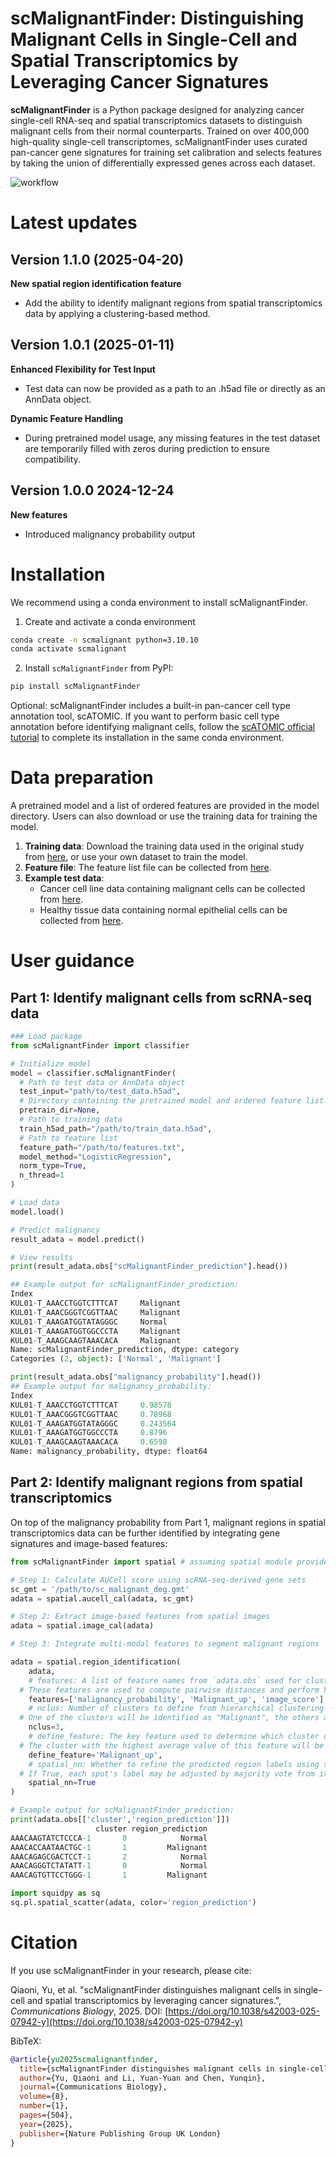 # scMalignantFinder: Distinguishing Malignant Cells in Single-Cell and Spatial Transcriptomics by Leveraging Cancer Signatures

**scMalignantFinder** is a Python package designed for analyzing cancer single-cell RNA-seq and spatial transcriptomics datasets to distinguish malignant cells from their normal counterparts. Trained on over 400,000 high-quality single-cell transcriptomes, scMalignantFinder uses curated pan-cancer gene signatures for training set calibration and selects features by taking the union of differentially expressed genes across each dataset.

![workflow](docs/workflow.png)

# Latest updates

## **Version 1.1.0 (2025-04-20)**

**New spatial region identification feature**

- Add the ability to identify malignant regions from spatial transcriptomics data by applying a clustering-based method.

## **Version 1.0.1 (2025-01-11)**

**Enhanced Flexibility for Test Input**

- Test data can now be provided as a path to an .h5ad file or directly as an AnnData object.

**Dynamic Feature Handling**

- During pretrained model usage, any missing features in the test dataset are temporarily filled with zeros during prediction to ensure compatibility.


## Version 1.0.0 2024-12-24

**New features**

- Introduced malignancy probability output

# Installation

We recommend using a conda environment to install scMalignantFinder.

1. Create and activate a conda environment

```bash
conda create -n scmalignant python=3.10.10
conda activate scmalignant
```

2. Install `scMalignantFinder` from PyPI:

```bash
pip install scMalignantFinder
```

Optional: scMalignantFinder includes a built-in pan-cancer cell type annotation tool, scATOMIC. If you want to perform basic cell type annotation before identifying malignant cells, follow the [scATOMIC official tutorial](https://github.com/abelson-lab/scATOMIC) to complete its installation in the same conda environment.

# Data preparation

A pretrained model and a list of ordered features are provided in the model directory. Users can also download or use the training data for training the model. 

1. **Training data**: Download the training data used in the original study from [here](http://home.ustc.edu.cn/~jonyyqn/scMalignantFinder_data/combine_training.h5ad), or use your own dataset to train the model.
2. **Feature file**: The feature list file can be collected from [here](http://home.ustc.edu.cn/~jonyyqn/scMalignantFinder_data/combined_tumor_up_down_degs.txt).
3. **Example test data**: 
   - Cancer cell line data containing malignant cells can be collected from [here](http://home.ustc.edu.cn/~jonyyqn/scMalignantFinder_data/test_cancerCellLine.h5ad).
   - Healthy tissue data containing normal epithelial cells can be collected from [here](http://home.ustc.edu.cn/~jonyyqn/scMalignantFinder_data/test_TabulaSapiens.h5ad).

# User guidance

## Part 1: Identify malignant cells from scRNA-seq data

```python
### Load package
from scMalignantFinder import classifier

# Initialize model
model = classifier.scMalignantFinder(
  # Path to test data or AnnData object
  test_input="path/to/test_data.h5ad",
  # Directory containing the pretrained model and ordered feature list. If None, the model will be trained. Default: None.
  pretrain_dir=None,
  # Path to training data
  train_h5ad_path="/path/to/train_data.h5ad",
  # Path to feature list
  feature_path="/path/to/features.txt",
  model_method="LogisticRegression",              
  norm_type=True,                           
  n_thread=1
)

# Load data
model.load()

# Predict malignancy
result_adata = model.predict()

# View results
print(result_adata.obs["scMalignantFinder_prediction"].head())

## Example output for scMalignantFinder_prediction:
Index
KUL01-T_AAACCTGGTCTTTCAT     Malignant
KUL01-T_AAACGGGTCGGTTAAC     Malignant
KUL01-T_AAAGATGGTATAGGGC     Normal
KUL01-T_AAAGATGGTGGCCCTA     Malignant
KUL01-T_AAAGCAAGTAAACACA     Malignant
Name: scMalignantFinder_prediction, dtype: category
Categories (2, object): ['Normal', 'Malignant']

print(result_adata.obs["malignancy_probability"].head())
## Example output for malignancy_probability:
Index
KUL01-T_AAACCTGGTCTTTCAT     0.98578
KUL01-T_AAACGGGTCGGTTAAC     0.78968
KUL01-T_AAAGATGGTATAGGGC     0.243564
KUL01-T_AAAGATGGTGGCCCTA     0.8796
KUL01-T_AAAGCAAGTAAACACA     0.6598
Name: malignancy_probability, dtype: float64
```

## Part 2: Identify malignant regions from spatial transcriptomics

On top of the malignancy probability from Part 1, malignant regions in spatial transcriptomics data can be further identified by integrating gene signatures and image-based features:
```python
from scMalignantFinder import spatial # assuming spatial module provides relevant methods

# Step 1: Calculate AUCell score using scRNA-seq-derived gene sets
sc_gmt = '/path/to/sc_malignant_deg.gmt'
adata = spatial.aucell_cal(adata, sc_gmt)

# Step 2: Extract image-based features from spatial images
adata = spatial.image_cal(adata)

# Step 3: Integrate multi-modal features to segment malignant regions

adata = spatial.region_identification(
	adata,
	# features: A list of feature names from `adata.obs` used for clustering.
  # These features are used to compute pairwise distances and perform hierarchical clustering.
	features=['malignancy_probability', 'Malignant_up', 'image_score'],
	# nclus: Number of clusters to define from hierarchical clustering (default: 3).
  # One of the clusters will be identified as "Malignant", the others as "Normal".
	nclus=3,
	# define_feature: The key feature used to determine which cluster corresponds to malignant regions.
  # The cluster with the highest average value of this feature will be labeled as "Malignant".
	define_feature='Malignant_up',
	# spatial_nn: Whether to refine the predicted region labels using spatial neighbor information (default: True).
  # If True, each spot's label may be adjusted by majority vote from its spatial neighbors.
	spatial_nn=True
)

# Example output for scMalignantFinder_prediction:
print(adata.obs[['cluster','region_prediction']])
                   cluster region_prediction
AAACAAGTATCTCCCA-1       0            Normal
AAACACCAATAACTGC-1       1         Malignant
AAACAGAGCGACTCCT-1       2            Normal
AAACAGGGTCTATATT-1       0            Normal
AAACAGTGTTCCTGGG-1       1         Malignant

import squidpy as sq
sq.pl.spatial_scatter(adata, color='region_prediction')

```

# Citation

If you use scMalignantFinder in your research, please cite:

Qiaoni, Yu, et al. "scMalignantFinder distinguishes malignant cells in single-cell and spatial transcriptomics by leveraging cancer signatures.", *Communications Biology*, 2025.
DOI: [https://doi.org/10.1038/s42003-025-07942-y](https://doi.org/10.1038/s42003-025-07942-y)

BibTeX:
```bibtex
@article{yu2025scmalignantfinder,
  title={scMalignantFinder distinguishes malignant cells in single-cell and spatial transcriptomics by leveraging cancer signatures},
  author={Yu, Qiaoni and Li, Yuan-Yuan and Chen, Yunqin},
  journal={Communications Biology},
  volume={8},
  number={1},
  pages={504},
  year={2025},
  publisher={Nature Publishing Group UK London}
}
